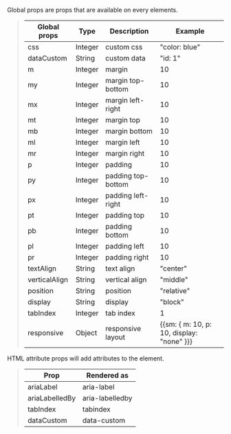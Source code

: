 Global props are props that are available on every elements.

> | Global props  | Type    | Description        | Example                                   |
> | ------------- | ------- | ------------------ | ----------------------------------------- |
> | css           | Integer | custom css         | "color: blue"                             |
> | dataCustom    | String  | custom data        | "id: 1"                                   |
> | m             | Integer | margin             | 10                                        |
> | my            | Integer | margin top-bottom  | 10                                        |
> | mx            | Integer | margin left-right  | 10                                        |
> | mt            | Integer | margin top         | 10                                        |
> | mb            | Integer | margin bottom      | 10                                        |
> | ml            | Integer | margin left        | 10                                        |
> | mr            | Integer | margin right       | 10                                        |
> | p             | Integer | padding            | 10                                        |
> | py            | Integer | padding top-bottom | 10                                        |
> | px            | Integer | padding left-right | 10                                        |
> | pt            | Integer | padding top        | 10                                        |
> | pb            | Integer | padding bottom     | 10                                        |
> | pl            | Integer | padding left       | 10                                        |
> | pr            | Integer | padding right      | 10                                        |
> | textAlign     | String  | text align         | "center"                                  |
> | verticalAlign | String  | vertical align     | "middle"                                  |
> | position      | String  | position           | "relative"                                |
> | display       | String  | display            | "block"                                   |
> | tabIndex      | Integer | tab index          | 1                                         |
> | responsive    | Object  | responsive layout  | {{sm: { m: 10, p: 10, display: "none" }}} |

HTML attribute props will add attributes to the element.

> | Prop           | Rendered as     |
> | -------------- | --------------- |
> | ariaLabel      | aria-label      |
> | ariaLabelledBy | aria-labelledby |
> | tabIndex       | tabindex        |
> | dataCustom     | data-custom     |
